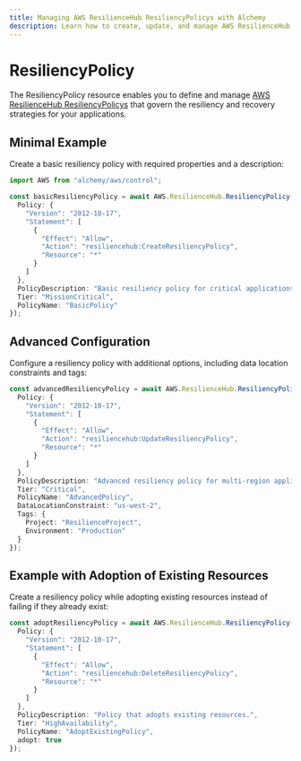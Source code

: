 ```yaml
---
title: Managing AWS ResilienceHub ResiliencyPolicys with Alchemy
description: Learn how to create, update, and manage AWS ResilienceHub ResiliencyPolicys using Alchemy Cloud Control.
---
```


# ResiliencyPolicy

The ResiliencyPolicy resource enables you to define and manage [AWS ResilienceHub ResiliencyPolicys](https://docs.aws.amazon.com/resiliencehub/latest/userguide/) that govern the resiliency and recovery strategies for your applications.

## Minimal Example

Create a basic resiliency policy with required properties and a description:

```ts
import AWS from "alchemy/aws/control";

const basicResiliencyPolicy = await AWS.ResilienceHub.ResiliencyPolicy("basicResiliencyPolicy", {
  Policy: {
    "Version": "2012-10-17",
    "Statement": [
      {
        "Effect": "Allow",
        "Action": "resiliencehub:CreateResiliencyPolicy",
        "Resource": "*"
      }
    ]
  },
  PolicyDescription: "Basic resiliency policy for critical applications.",
  Tier: "MissionCritical",
  PolicyName: "BasicPolicy"
});
```

## Advanced Configuration

Configure a resiliency policy with additional options, including data location constraints and tags:

```ts
const advancedResiliencyPolicy = await AWS.ResilienceHub.ResiliencyPolicy("advancedResiliencyPolicy", {
  Policy: {
    "Version": "2012-10-17",
    "Statement": [
      {
        "Effect": "Allow",
        "Action": "resiliencehub:UpdateResiliencyPolicy",
        "Resource": "*"
      }
    ]
  },
  PolicyDescription: "Advanced resiliency policy for multi-region applications.",
  Tier: "Critical",
  PolicyName: "AdvancedPolicy",
  DataLocationConstraint: "us-west-2",
  Tags: {
    Project: "ResilienceProject",
    Environment: "Production"
  }
});
```

## Example with Adoption of Existing Resources

Create a resiliency policy while adopting existing resources instead of failing if they already exist:

```ts
const adoptResiliencyPolicy = await AWS.ResilienceHub.ResiliencyPolicy("adoptResiliencyPolicy", {
  Policy: {
    "Version": "2012-10-17",
    "Statement": [
      {
        "Effect": "Allow",
        "Action": "resiliencehub:DeleteResiliencyPolicy",
        "Resource": "*"
      }
    ]
  },
  PolicyDescription: "Policy that adopts existing resources.",
  Tier: "HighAvailability",
  PolicyName: "AdoptExistingPolicy",
  adopt: true
});
```
